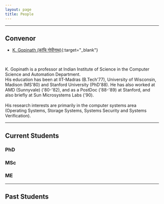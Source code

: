 ```yaml
---
layout: page
title: People
---
```

<script language="javascript">

	function nospam(id) {
	    var at = "@";
	    var domain = "csa.iisc.ernet.in";
	    return id + at + domain;
	}

	function writeid(id) {
	    document.write("<a href=\"mailto:" + nospam(id) +"\">" + nospam(id) + "</a>");
}
</script>


***

## Convenor
* [K. Gopinath (कांचि गोपीनाथ)](http://drona.csa.iisc.ernet.in/~gopi/){:target="_blank"}<br>
<script language='javascript'>writeid('gopi');</script><br>
<p class="message">
K. Gopinath is a professor at Indian Institute of Science in the Computer Science and Automation Department.<br>
His education has been at IIT-Madras (B.Tech'77), University of Wisconsin, Madison (MS'80) and Stanford University (PhD'88). 
He has also worked at AMD (Sunnyvale) ('80-'82), and as a PostDoc ('88-'89) at Stanford, and also briefly at Sun Microsystems Labs ('90).<br><br>
His research interests are primarily in the computer systems area (Operating Systems, Storage Systems, Systems Security and Systems Verification).
</p>

***

## Current Students

### PhD

### MSc

### ME

***

## Past Students